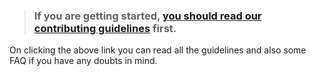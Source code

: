 <!--

This file should not be translated.

-->

> ### If you are getting started, [you should read our contributing guidelines](/CONTRIBUTING.md) first.
On clicking the above link you can read all the guidelines and also some FAQ if you have any doubts in mind.
